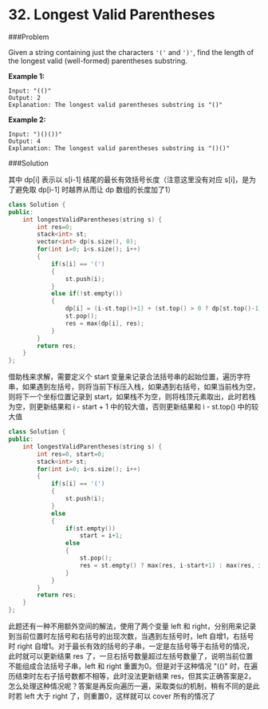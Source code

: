 # 32. Longest Valid Parentheses

###Problem

Given a string containing just the characters `'('` and `')'`, find the length of the longest valid (well-formed) parentheses substring.

**Example 1:**

```
Input: "(()"
Output: 2
Explanation: The longest valid parentheses substring is "()"
```

**Example 2:**

```
Input: ")()())"
Output: 4
Explanation: The longest valid parentheses substring is "()()"
```



###Solution

其中 dp[i] 表示以 s[i-1] 结尾的最长有效括号长度（注意这里没有对应 s[i]，是为了避免取 dp[i-1] 时越界从而让 dp 数组的长度加了1）

```c++
class Solution {
public:
    int longestValidParentheses(string s) {
        int res=0;
        stack<int> st;
        vector<int> dp(s.size(), 0);
        for(int i=0; i<s.size(); i++)
        {
            if(s[i] == '(')
            {
                st.push(i);
            }
            else if(!st.empty())
            {
                dp[i] = (i-st.top()+1) + (st.top() > 0 ? dp[st.top()-1] : 0);
                st.pop();
                res = max(dp[i], res);
            }
        }
        return res;
    }
};
```

借助栈来求解，需要定义个 start 变量来记录合法括号串的起始位置，遍历字符串，如果遇到左括号，则将当前下标压入栈，如果遇到右括号，如果当前栈为空，则将下一个坐标位置记录到 start，如果栈不为空，则将栈顶元素取出，此时若栈为空，则更新结果和 i - start + 1 中的较大值，否则更新结果和 i - st.top() 中的较大值

```c++
class Solution {
public:
    int longestValidParentheses(string s) {
        int res=0, start=0;
        stack<int> st;
        for(int i=0; i<s.size(); i++)
        {
            if(s[i] == '(')
            {
                st.push(i);
            }
            else
            {
                if(st.empty())
                    start = i+1;
                else
                {
                    st.pop();
                    res = st.empty() ? max(res, i-start+1) : max(res, i-st.top());
                }
            }
        }
        return res;
    }
};
```

此题还有一种不用额外空间的解法，使用了两个变量 left 和 right，分别用来记录到当前位置时左括号和右括号的出现次数，当遇到左括号时，left 自增1，右括号时 right 自增1。对于最长有效的括号的子串，一定是左括号等于右括号的情况，此时就可以更新结果 res 了，一旦右括号数量超过左括号数量了，说明当前位置不能组成合法括号子串，left 和 right 重置为0。但是对于这种情况 "(()" 时，在遍历结束时左右子括号数都不相等，此时没法更新结果 res，但其实正确答案是2，怎么处理这种情况呢？答案是再反向遍历一遍，采取类似的机制，稍有不同的是此时若 left 大于 right 了，则重置0，这样就可以 cover 所有的情况了

```c++

```

